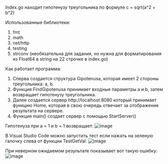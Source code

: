 Index.go находит гипотенузу треугольника по формуле c = sqrt(a^2 + b^2)

Использованные библиотеки:
  1. fmt
  2. math
  3. net/http
  4. testing 
  5. strconv (необязательна для задания, но нужна для форматирования из Float64 в string на 22 строчке в index.go)

Как работает программа:
  1. Сперва создается структура Gipotenusa, которая имеет 2 стороны треугольника: a, b.
  2. Функция FindGipotenusa принимает входные параметры a и b, затем возвращает гипотенузу треугольника.
  3. Далее создается сервер http://localhost:8080 который принимает функцию Home, которая в свою очередь отвечает за отображение результата на сервере.
  4. Функция main() создает сервер с помощью StartServer()

Гипотенуза при a = 1 и b = 1 возвращает:
![image](https://user-images.githubusercontent.com/47030118/135913390-c2540a62-f03a-4794-8206-1790a2a172d0.png)

В Visual Studio Code можно запустить тест если нажать на зеленую галочку слева от функции TestGetVal:
![image](https://user-images.githubusercontent.com/47030118/135913798-93a3248e-622e-498c-9d8e-070e94e3ca72.png)

При неверном ожидаемом результате показывает вот такую ошибку:
![image](https://user-images.githubusercontent.com/47030118/135913916-150f7ce5-150a-4eaf-9a77-ffd95d55adcb.png)
